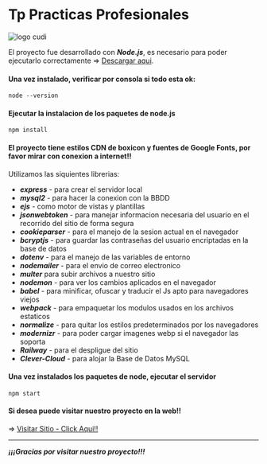 # Tp Practicas Profesionales

![logo cudi](https://www.cudi.ar/wp-content/uploads/2023/10/cropped-Screenshot-2023-10-20-at-20.33.03.png)

El proyecto fue desarrollado con ***Node.js***, es necesario para poder ejecutarlo correctamente => [Descargar aqui](https://nodejs.org/en/).

#### Una vez instalado, verificar por consola si todo esta ok:

```
node --version
```

#### Ejecutar la instalacion de los paquetes de node.js
```
npm install
```
#### El proyecto tiene estilos CDN de boxicon y fuentes de Google Fonts, por favor mirar con conexion a internet!!

Utilizamos las siquientes librerias:
* ***express*** - para crear el servidor local
* ***mysql2*** - para hacer la conexion con la BBDD
* ***ejs*** - como motor de vistas y plantillas
* ***jsonwebtoken*** - para manejar informacion necesaria del usuario en el recorrido del sitio de forma segura
* ***cookieparser*** - para el manejo de la sesion actual en el navegador
* ***bcryptjs*** - para guardar las contraseñas del usuario encriptadas en la base de datos
* ***dotenv*** - para el manejo de las variables de entorno
* ***nodemailer*** - para el envio de correo electronico
* ***multer*** para subir archivos a nuestro sitio 
* ***nodemon*** - para ver los cambios aplicados en el navegador
* ***babel*** - para minificar, ofuscar y traducir el Js apto para navegadores viejos
* ***webpack*** - para empaquetar los modulos usados en los archivos estaticos
* ***normalize*** - para quitar los estilos predeterminados por los navegadores
* ***modernizr*** - para poder cargar imagenes webp si el navegador las soporta
* ***Railway*** - para el despligue del sitio
* ***Clever-Cloud*** - para alojar la Base de Datos MySQL

#### Una vez instalados los paquetes de node, ejecutar el servidor
```
npm start
```

#### Si desea puede visitar nuestro proyecto en la web!!
=> [Visitar Sitio - Click Aqui!!](https://tpfinal-destroyers-cudi.up.railway.app/)

***
***¡¡¡Gracias por visitar nuestro proyecto!!!***

